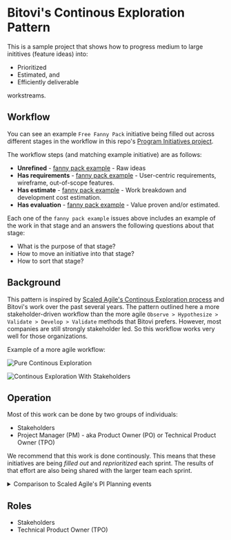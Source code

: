 # Bitovi's Continous Exploration Pattern

This is a sample project that shows how to progress medium to large inititives (feature ideas) into:

- Prioritized
- Estimated, and
- Efficiently deliverable 

workstreams.

## Workflow

You can see an example `Free Fanny Pack` initiative being filled out across different stages in the workflow in this repo's [Program Initiatives project](https://github.com/bitovi/continous-exploration/projects/1).

The workflow steps (and matching example initiative) are as follows:

- __Unrefined__ - [fanny pack example](https://github.com/bitovi/continous-exploration/issues/7) - Raw ideas
- __Has requirements__ - [fanny pack example](https://github.com/bitovi/continous-exploration/issues/1) - User-centric requirements, wireframe, out-of-scope features.
- __Has estimate__ - [fanny pack example](https://github.com/bitovi/continous-exploration/issues/2) - Work breakdown and development cost estimation.
- __Has evaluation__ - [fanny pack example](https://github.com/bitovi/continous-exploration/issues/6) - Value proven and/or estimated.

Each one of the `fanny pack example` issues above includes an example of the work in that stage and an answers the following questions about that stage:

- What is the purpose of that stage?
- How to move an initiative into that stage?
- How to sort that stage?

## Background

This pattern is inspired by [Scaled Agile's Continous Exploration process](https://www.scaledagileframework.com/continuous-exploration/) and Bitovi's work over the past several years. The pattern outlined here a more stakeholder-driven workflow than the more agile `Observe > Hypothesize > Validate > Develop > Validate` methods that Bitovi prefers. However, most companies are still strongly stakeholder led. So this workflow works very well for those organizations.

Example of a more agile workflow:

![Pure Continous Exploration](https://docs.google.com/drawings/d/e/2PACX-1vRG_Eiduu9xIWeSbWa_xWY-yf9qVcCeEP8aFJvaFWmfKEEBDHhRRRBzpGaYt6mA03m273ujU8qs3QQ8/pub?w=500)

![Continous Exploration With Stakeholders](https://docs.google.com/drawings/d/e/2PACX-1vQ0zOne0Um6B6HR1lExc-mG5AncvPtm4jOJihHStDPSQZZ1sW1WFYtDiQq7DE_n6FP1Vv6b0Q4GvHhK/pub?w=500)


## Operation

Most of this work can be done by two groups of individuals:

- Stakeholders
- Project Manager (PM) - aka Product Owner (PO) or Technical Product Owner (TPO)

We recommend that this work is done continously. This means that these initiatives are being _filled out_ and _reprioritized_ each sprint. The results of that effort are also being shared with the larger team each sprint.

<details>
<summary> Comparison to Scaled Agile's PI Planning events </summary>

This is in contrast to Scaled Agile's [PI Planning](https://www.scaledagileframework.com/pi-planning/) where everyone meets face to face for multiple days each quarter.
While many organizations like this approach, Bitovi finds it extremely inneficient less effective than the continous approach for several reasons:

- It doesn't leave time for validation of ideas. Work is planned in one big-bang and then executed.
- It doesn't provide time for digestion and thoughtfulness. People think better when given time to digest, think, and research.  
- It doesn't operate in the day-to-day outputs that teams use.  A paper board needs to be turned into a digital representation. This means that when changes to the plan do occur, people need to adjust the day-to-day representations of work.  They are operating in 2 different systems instead of one.
- It doesn't work well for remote teams. You can't easily "break out" online like you can in-person.
- It requires a huge amount of preperation to be prepared for _all_ work for a 3 month time period.  

That being said, PI planning is great for team building.  

</details>

## Roles 

- Stakeholders
- Technical Product Owner (TPO)
